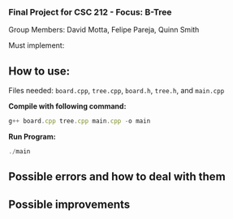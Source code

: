 ### Final Project for CSC 212 - Focus: B-Tree

Group Members: David Motta, Felipe Pareja, Quinn Smith

Must implement:



## How to use:
Files needed: ```board.cpp```, ```tree.cpp```, ```board.h```, ```tree.h```, and ```main.cpp```

 **Compile with following command:**
 
 
 ```javascript
g++ board.cpp tree.cpp main.cpp -o main
```

**Run Program:**
```javascript
./main
```



## Possible errors and how to deal with them

## Possible improvements
